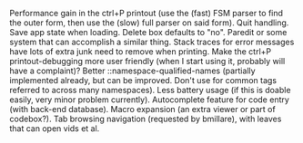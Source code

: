 Performance gain in the ctrl+P printout (use the (fast) FSM parser to find the outer form, then use the (slow) full parser on said form).
Quit handling.
Save app state when loading.
Delete box defaults to "no".
Paredit or some system that can accomplish a similar thing.
Stack traces for error messages have lots of extra junk need to remove when printing.
Make the ctrl+P printout-debugging more user friendly (when I start using it, probably will have a complaint)?
Better ::namespace-qualified-names (partially implemented already, but can be improved. Don't use for common tags referred to across many namespaces).
Less battery usage (if this is doable easily, very minor problem currently).
Autocomplete feature for code entry (with back-end database).
Macro expansion (an extra viewer or part of codebox?).
Tab browsing navigation (requested by bmillare), with leaves that can open vids et al.
